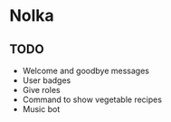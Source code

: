 # Nolka

## TODO
- Welcome and goodbye messages
- User badges
- Give roles
- Command to show vegetable recipes
- Music bot
